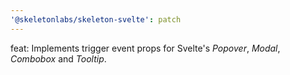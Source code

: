 ```yaml
---
'@skeletonlabs/skeleton-svelte': patch
---
```


feat: Implements trigger event props for Svelte's *Popover*, *Modal*, *Combobox* and *Tooltip*.
